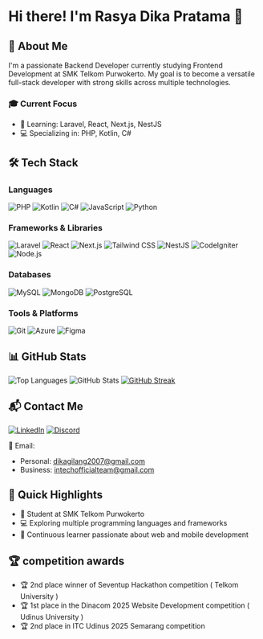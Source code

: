 # Hi there! I'm Rasya Dika Pratama 👋

## 🚀 About Me
I'm a passionate Backend Developer currently studying Frontend Development at SMK Telkom Purwokerto. My goal is to become a versatile full-stack developer with strong skills across multiple technologies.

### 🎓 Current Focus
- 🌱 Learning: Laravel, React, Next.js, NestJS
- 💻 Specializing in: PHP, Kotlin, C#

## 🛠️ Tech Stack

### Languages
![PHP](https://img.shields.io/badge/PHP-777BB4?style=for-the-badge&logo=php&logoColor=white)
![Kotlin](https://img.shields.io/badge/Kotlin-0095D5?style=for-the-badge&logo=kotlin&logoColor=white)
![C#](https://img.shields.io/badge/C%23-239120?style=for-the-badge&logo=c-sharp&logoColor=white)
![JavaScript](https://img.shields.io/badge/JavaScript-F7DF1E?style=for-the-badge&logo=javascript&logoColor=black)
![Python](https://img.shields.io/badge/Python-3776AB?style=for-the-badge&logo=python&logoColor=white)

### Frameworks & Libraries
![Laravel](https://img.shields.io/badge/Laravel-FF2D20?style=for-the-badge&logo=laravel&logoColor=white)
![React](https://img.shields.io/badge/React-20232A?style=for-the-badge&logo=react&logoColor=61DAFB)
![Next.js](https://img.shields.io/badge/Next.js-000000?style=for-the-badge&logo=nextdotjs&logoColor=white)
![Tailwind CSS](https://img.shields.io/badge/Tailwind_CSS-38B2AC?style=for-the-badge&logo=tailwind-css&logoColor=white)
![NestJS](https://img.shields.io/badge/NestJS-E0234E?style=for-the-badge&logo=nestjs&logoColor=white)
![CodeIgniter](https://img.shields.io/badge/CodeIgniter-EF4223?style=for-the-badge&logo=codeigniter&logoColor=white)
![Node.js](https://img.shields.io/badge/Node.js-43853D?style=for-the-badge&logo=node.js&logoColor=white)

### Databases
![MySQL](https://img.shields.io/badge/MySQL-00000F?style=for-the-badge&logo=mysql&logoColor=white)
![MongoDB](https://img.shields.io/badge/MongoDB-4EA94B?style=for-the-badge&logo=mongodb&logoColor=white)
![PostgreSQL](https://img.shields.io/badge/PostgreSQL-316192?style=for-the-badge&logo=postgresql&logoColor=white)

### Tools & Platforms
![Git](https://img.shields.io/badge/Git-F05032?style=for-the-badge&logo=git&logoColor=white)
![Azure](https://img.shields.io/badge/Microsoft_Azure-0089D6?style=for-the-badge&logo=microsoft-azure&logoColor=white)
![Figma](https://img.shields.io/badge/Figma-F24E1E?style=for-the-badge&logo=figma&logoColor=white)

## 📊 GitHub Stats
![Top Languages](https://github-readme-stats.vercel.app/api/top-langs/?username=dikaproject&layout=compact)
![GitHub Stats](https://github-readme-stats.vercel.app/api?username=dikaproject&show_icons=true)
[![GitHub Streak](https://github-readme-streak-stats.herokuapp.com/?user=dikaproject&text_color=FFFFFF&bg_color=000000&title_color=94b4a4&langs_count=15&layout=compact&hide_border=true)](https://git.io/streak-stats)

## 📬 Contact Me
[![LinkedIn](https://img.shields.io/badge/LinkedIn-0077B5?style=for-the-badge&logo=linkedin&logoColor=white)](https://linkedin.com/in/rasya-dika-pratama-091204269)
[![Discord](https://img.shields.io/badge/Discord-7289DA?style=for-the-badge&logo=discord&logoColor=white)](https://discord.gg/dikaprojectid)

📧 Email: 
- Personal: dikagilang2007@gmail.com
- Business: intechofficialteam@gmail.com

## 🌟 Quick Highlights
- 🏫 Student at SMK Telkom Purwokerto
- 💻 Exploring multiple programming languages and frameworks
- 🌱 Continuous learner passionate about web and mobile development

## 🏆 competition awards
- 🏆 2nd place winner of Seventup Hackathon competition ( Telkom University )
- 🏆 1st place in the Dinacom 2025 Website Development competition ( Udinus University )
- 🏆 2nd place in ITC Udinus 2025 Semarang competition
